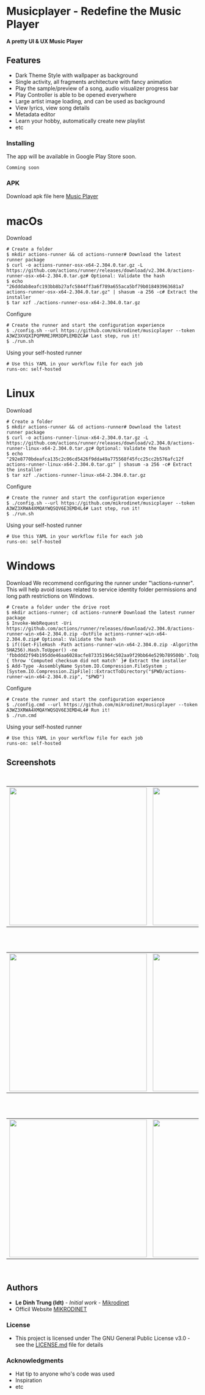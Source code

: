 # Musicplayer - Redefine the Music Player
**A pretty UI & UX Music Player**

## Features
* Dark Theme Style with wallpaper as background
* Single activity, all fragments architecture with fancy animation
* Play the sample/preview of a song, audio visualizer progress bar
* Play Controller is able to be opened everywhere
* Large artist image loading, and can be used as background
* View lyrics, view song details
* Metadata editor
* Learn your hobby, automatically create new playlist
* etc

### Installing
The app will be available in Google Play Store soon.
```
Comming soon
```
### APK
Download apk file here [Music Player](https://github.com/mikrodinet/musicplayer/raw/master/app/src/release/music.apk)


# macOs

Download
```
# Create a folder
$ mkdir actions-runner && cd actions-runner# Download the latest runner package
$ curl -o actions-runner-osx-x64-2.304.0.tar.gz -L https://github.com/actions/runner/releases/download/v2.304.0/actions-runner-osx-x64-2.304.0.tar.gz# Optional: Validate the hash
$ echo "26dddab8eafc193bb8b27afc5844ff3a6f789a655aca5bf79b018493963681a7  actions-runner-osx-x64-2.304.0.tar.gz" | shasum -a 256 -c# Extract the installer
$ tar xzf ./actions-runner-osx-x64-2.304.0.tar.gz
```
Configure
```
# Create the runner and start the configuration experience
$ ./config.sh --url https://github.com/mikrodinet/musicplayer --token A3WZ3XVQXIPQPRMEJRM3DPLEMDZCA# Last step, run it!
$ ./run.sh
```
Using your self-hosted runner
```
# Use this YAML in your workflow file for each job
runs-on: self-hosted
```

# Linux

Download
```
# Create a folder
$ mkdir actions-runner && cd actions-runner# Download the latest runner package
$ curl -o actions-runner-linux-x64-2.304.0.tar.gz -L https://github.com/actions/runner/releases/download/v2.304.0/actions-runner-linux-x64-2.304.0.tar.gz# Optional: Validate the hash
$ echo "292e8770bdeafca135c2c06cd5426f9dda49a775568f45fcc25cc2b576afc12f  actions-runner-linux-x64-2.304.0.tar.gz" | shasum -a 256 -c# Extract the installer
$ tar xzf ./actions-runner-linux-x64-2.304.0.tar.gz
```
Configure
```
# Create the runner and start the configuration experience
$ ./config.sh --url https://github.com/mikrodinet/musicplayer --token A3WZ3XRWA4XMQAYWQSQV6E3EMD4L4# Last step, run it!
$ ./run.sh
```
Using your self-hosted runner
```
# Use this YAML in your workflow file for each job
runs-on: self-hosted
```

# Windows

Download
We recommend configuring the runner under "\actions-runner". This will help avoid issues related to service identity folder permissions and long path restrictions on Windows.
```
# Create a folder under the drive root
$ mkdir actions-runner; cd actions-runner# Download the latest runner package
$ Invoke-WebRequest -Uri https://github.com/actions/runner/releases/download/v2.304.0/actions-runner-win-x64-2.304.0.zip -OutFile actions-runner-win-x64-2.304.0.zip# Optional: Validate the hash
$ if((Get-FileHash -Path actions-runner-win-x64-2.304.0.zip -Algorithm SHA256).Hash.ToUpper() -ne 'fbbddd2f94b195dde46aa6028acfe873351964c502aa9f29bb64e529b789500b'.ToUpper()){ throw 'Computed checksum did not match' }# Extract the installer
$ Add-Type -AssemblyName System.IO.Compression.FileSystem ; [System.IO.Compression.ZipFile]::ExtractToDirectory("$PWD/actions-runner-win-x64-2.304.0.zip", "$PWD")
```
Configure
```
# Create the runner and start the configuration experience
$ ./config.cmd --url https://github.com/mikrodinet/musicplayer --token A3WZ3XRWA4XMQAYWQSQV6E3EMD4L4# Run it!
$ ./run.cmd
```
Using your self-hosted runner
```
# Use this YAML in your workflow file for each job
runs-on: self-hosted
```


## Screenshots
</br>
<div align="center">
   <table align="center" border="0" >
  <tr>
    <td>
<img width="360"
src="https://user-images.githubusercontent.com/33343210/61610738-2c46aa80-ac84-11e9-80fa-bbe8c6d4119a.png"/>
       <td><img width="360"
src="https://user-images.githubusercontent.com/33343210/61610968-c3abfd80-ac84-11e9-9c8a-7ac5c9e257ff.jpg"/>
    </td>
     <td> <img width="360"
src="https://user-images.githubusercontent.com/33343210/61610657-edb0f000-ac83-11e9-8b89-eb205d8ac518.png"/></td>
  </table>
  </div>
</br>
<div align="center">
  <table align="center" border="0" >
  <tr>
    <td> <img width="360"
src="https://user-images.githubusercontent.com/33343210/61611561-45e8f180-ac86-11e9-932a-d0cbcd388048.png"/></td>
     <td> <img width="360"
src="https://user-images.githubusercontent.com/33343210/61611407-e38ff100-ac85-11e9-8b70-f083436cf3d4.png"/></td>
     <td> <img width="360"
src="https://user-images.githubusercontent.com/33343210/61611355-c6f3b900-ac85-11e9-9b0c-c3c3a4734474.png"/></td>
  </tr>
</table>
  </div>
</br>
<div align="center">
  <table align="center" border="0" >
  <tr>
    <td> <img width="360"
src="https://user-images.githubusercontent.com/33343210/61610594-c3f7c900-ac83-11e9-8ccf-1a6d989631d2.png"/></td>
    <td> <img width="360"
src="https://user-images.githubusercontent.com/33343210/61611516-2d78d700-ac86-11e9-9187-c53e91a2b891.png"/></td>
     <td> <img width="360"
src="https://user-images.githubusercontent.com/33343210/61764970-4eb40180-ae05-11e9-9903-241fa144582b.png"/></td>
  </tr>
</table>
  </div>
</br>

## Authors

* **Le Dinh Trung (ldt)** - *Initial work* - [Mikrodinet](https://github.com/Mikrodinet)
* Officil Website [MIKRODINET](htttps://www.mikrodinet.eu.org)


### License

* This project is licensed under The GNU General Public License v3.0 - see the [LICENSE.md](/LICENSE) file for details

### Acknowledgments

* Hat tip to anyone who's code was used
* Inspiration
* etc

